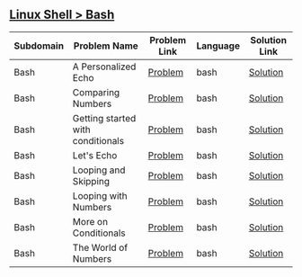 ## [Linux Shell > Bash](https://www.hackerrank.com/domains/shell?filters%5Bsubdomains%5D%5B%5D=bash)

|Subdomain|Problem Name|Problem Link|Language|Solution Link|
---|---|---|---|---
|Bash|A Personalized Echo|[Problem](https://www.hackerrank.com/challenges/bash-tutorials---a-personalized-echo/problem)|bash|[Solution](Bash/bash-tutorials---a-personalized-echo.sh)|
|Bash|Comparing Numbers|[Problem](https://www.hackerrank.com/challenges/bash-tutorials---comparing-numbers/problem)|bash|[Solution](Bash/bash-tutorials---comparing-numbers.sh)|
|Bash|Getting started with conditionals|[Problem](https://www.hackerrank.com/challenges/bash-tutorials---getting-started-with-conditionals/problem)|bash|[Solution](Bash/bash-tutorials---getting-started-with-conditionals.sh)|
|Bash|Let's Echo|[Problem](https://www.hackerrank.com/challenges/bash-tutorials-lets-echo/problem)|bash|[Solution](Bash/bash-tutorials-lets-echo.sh)|
|Bash|Looping and Skipping|[Problem](https://www.hackerrank.com/challenges/bash-tutorials---looping-and-skipping/problem)|bash|[Solution](Bash/bash-tutorials---looping-and-skipping.sh)|
|Bash|Looping with Numbers|[Problem](https://www.hackerrank.com/challenges/bash-tutorials---looping-with-numbers/problem)|bash|[Solution](Bash/bash-tutorials---looping-with-numbers.sh)|
|Bash|More on Conditionals|[Problem](https://www.hackerrank.com/challenges/bash-tutorials---more-on-conditionals/problem)|bash|[Solution](Bash/bash-tutorials---more-on-conditionals.sh)|
|Bash|The World of Numbers|[Problem](https://www.hackerrank.com/challenges/bash-tutorials---the-world-of-numbers/problem)|bash|[Solution](Bash/bash-tutorials---the-world-of-numbers.sh)|
